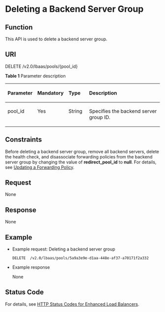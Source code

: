 # Deleting a Backend Server Group<a name="EN-US_TOPIC_0096561551"></a>

## Function<a name="section18751829131716"></a>

This API is used to delete a backend server group.

## URI<a name="section88952419175"></a>

DELETE /v2.0/lbaas/pools/\{pool\_id\}

**Table  1**  Parameter description

<a name="table1327914504712"></a>
<table><thead align="left"><tr id="row9312105012710"><th class="cellrowborder" valign="top" width="14.000000000000002%" id="mcps1.2.5.1.1"><p id="p103127504710"><a name="p103127504710"></a><a name="p103127504710"></a>Parameter</p>
</th>
<th class="cellrowborder" valign="top" width="12%" id="mcps1.2.5.1.2"><p id="p83122050276"><a name="p83122050276"></a><a name="p83122050276"></a>Mandatory</p>
</th>
<th class="cellrowborder" valign="top" width="14.000000000000002%" id="mcps1.2.5.1.3"><p id="p93129509712"><a name="p93129509712"></a><a name="p93129509712"></a>Type</p>
</th>
<th class="cellrowborder" valign="top" width="60%" id="mcps1.2.5.1.4"><p id="p1345194632614"><a name="p1345194632614"></a><a name="p1345194632614"></a>Description</p>
</th>
</tr>
</thead>
<tbody><tr id="row5312145018717"><td class="cellrowborder" valign="top" width="14.000000000000002%" headers="mcps1.2.5.1.1 "><p id="p1131211505714"><a name="p1131211505714"></a><a name="p1131211505714"></a>pool_id</p>
</td>
<td class="cellrowborder" valign="top" width="12%" headers="mcps1.2.5.1.2 "><p id="p53129507720"><a name="p53129507720"></a><a name="p53129507720"></a>Yes</p>
</td>
<td class="cellrowborder" valign="top" width="14.000000000000002%" headers="mcps1.2.5.1.3 "><p id="p53121850773"><a name="p53121850773"></a><a name="p53121850773"></a>String</p>
</td>
<td class="cellrowborder" valign="top" width="60%" headers="mcps1.2.5.1.4 "><p id="p1331285012713"><a name="p1331285012713"></a><a name="p1331285012713"></a>Specifies the backend server group ID.</p>
</td>
</tr>
</tbody>
</table>

## Constraints<a name="en-us_topic_0049139652_section43896488"></a>

Before deleting a backend server group, remove all backend servers, delete the health check, and disassociate forwarding policies from the backend server group by changing the value of  **redirect\_pool\_id**  to  **null**. For details, see  [Updating a Forwarding Policy](updating-a-forwarding-policy.md).

## Request<a name="section14802182381816"></a>

None

## Response<a name="section682186111916"></a>

None

## Example<a name="section8984194341912"></a>

-   Example request: Deleting a backend server group

    ```
    DELETE  /v2.0/lbaas/pools/5a9a3e9e-d1aa-448e-af37-a70171f2a332
    ```


-   Example response

    None


## Status Code<a name="en-us_topic_0049139652_section30985493"></a>

For details, see  [HTTP Status Codes for Enhanced Load Balancers](http-status-codes-for-enhanced-load-balancers.md).

